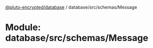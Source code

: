 [@pluto-encrypted/database](../README.md) / database/src/schemas/Message

# Module: database/src/schemas/Message
